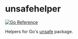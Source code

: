 # unsafehelper
[![Go Reference](https://pkg.go.dev/badge/github.com/solsw/unsafehelper.svg)](https://pkg.go.dev/github.com/solsw/unsafehelper)

Helpers for Go's [unsafe](https://pkg.go.dev/unsafe) package.
